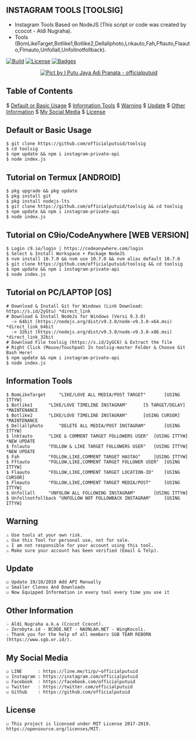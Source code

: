 ## INSTAGRAM TOOLS [TOOLSIG]
* Instagram Tools Based on NodeJS (This script or code was created by ccocot - Aldi Nugraha).
* Tools (BomLikeTarget,Botlike1,Botlike2,Dellallphoto,Lnkauto,Fah,Fftauto,Flaauto,Flmauto,Unfollall,Unfollnotfollback).

[![Build](https://img.shields.io/badge/Codename_-_asemele-brightgreen.svg)]()
[![License](http://img.shields.io/:license-MIT-brightgreen.svg?style=flat)](LICENSE)
[![Badges](https://img.shields.io/badge/badges-%F0%9F%91%8D-brightgreen.svg)](https://shields.io/)

<p align="center">
    <a href="https://s.id/2nFcX"><img src="https://repository-images.githubusercontent.com/171382500/2d2ab080-f262-11e9-82b6-8c45d6164cdf" alt="Pict by I Putu Jaya Adi Pranata - officialputuid" /></a><br />
</p>

## Table of Contents
$ [Default or Basic Usage](#default-or-basic-usage)
$ [Information Tools](#information-tools)
$ [Warning](#warning)
$ [Update](#Update)
$ [Other Information](#Other-Information)
$ [My Social Media](#my-social-media)
$ [License](#license)

## Default or Basic Usage
	$ git clone https://github.com/officialputuid/toolsig
	$ cd toolsig
	$ npm update && npm i instagram-private-api
	$ node index.js

## Tutorial on Termux [ANDROID]
	$ pkg upgrade && pkg update
	$ pkg install git
	$ pkg install nodejs-lts
	$ git clone https://github.com/officialputuid/toolsig && cd toolsig
	$ npm update && npm i instagram-private-api
	$ node index.js

## Tutorial on C9io/CodeAnywhere [WEB VERSION]
	$ Login c9.io/login | https://codeanywhere.com/login
	$ Select & Install Workspace + Package NodeJS
	$ nvm install 10.7.0 && nvm use 10.7.0 && nvm alias default 10.7.0
	$ git clone https://github.com/officialputuid/toolsig && cd toolsig
	$ npm update && npm i instagram-private-api
	$ node index.js

## Tutorial on PC/LAPTOP [OS]
	# Download & Install Git for Windows (Link Download: https://s.id/2yGtu) *direct_link
	# Download & Install NodeJs for Windows (Versi 9.3.0)
	  -> 64bit (https://nodejs.org/dist/v9.3.0/node-v9.3.0-x64.msi) *direct_link_64bit
	  -> 32bit (https://nodejs.org/dist/v9.3.0/node-v9.3.0-x86.msi) *direct_link_32bit
	# Download File toolsig (https://s.id/2yGC6) & Extract the file
	# Right Click (Mouse/Touchpad) In toolsig-master Folder & Choose Git Bash Here!
	$ npm update && npm i instagram-private-api
	$ node index.js

## Information Tools
	$ BomLikeTarget	    "LIKE/LOVE ALL MEDIA/POST TARGET"		[USING ITTYW]
	$ Botlike1	    "LIKE/LOVE TIMELINE INSTAGRAM"		[5 TARGET/DELAY]	*MAINTENANCE
	$ Botlike2	    "LIKE/LOVE TIMELINE INSTAGRAM" 		[USING CURSOR]		*MAINTENANCE
	$ Dellallphoto	    "DELETE ALL MEDIA/POST INSTAGRAM" 		[USING ITTYW]
	$ lnktauto	    "LIKE & COMMENT TARGET FOLLOWERS USER" 	[USING ITTYW] 		*NEW UPDATE
	$ fnlauto	    "FOLLOW & LIKE TARGET FOLLOWERS USER" 	[USING ITTYW] 		*NEW UPDATE
	$ Fah		    "FOLLOW,LIKE,COMMENT TARGET HASTAG" 	[USING ITTYW]
	$ Fftauto	    "FOLLOW,LIKE,COMMENT TARGET FOLLOWER USER"	[USING ITTYW]
	$ Flaauto	    "FOLLOW,LIKE,COMMENT TARGET LOCATION-ID" 	[USING CURSOR]
	$ Flmauto	    "FOLLOW,LIKE,COMMENT TARGET MEDIA/POST" 	[USING ITTYW]
	$ Unfollall	    "UNFOLOW ALL FOLLOWING INSTAGRAM" 		[USING ITTYW]
	$ Unfollnotfollback "UNFOLLOW NOT FOLLOWBACK INSTAGRAM" 	[USING ITTYW]

## Warning
	⚠ Use tools at your own risk.
	⚠ Use this Tool for personal use, not for sale.
	⚠ I am not responsible for your account using this tool.
	⚠ Make sure your account has been verified (Email & Telp).

## Update
	☑ Update 19/10/2019 Add API Manually
	☑ Smaller Clones And Downloads
	☑ Now Equipped Information in every tool every time you use it
	   
## Other Information
	☆ Aldi Nugraha a.k.a (Ccocot Ccocot).
	☆ Zerobyte.id - BC0DE.NET - NAONLAH.NET - WingKocoli.
	☆ Thank you for the help of all members SGB TEAM REBORN (https://www.sgb.or.id/).
	
## My Social Media
	☑ LINE		: https://line.me/ti/p/~officialputuid
	☑ Instagram	: https://instagram.com/officialputuid
	☑ Facebook	: https://facebook.com/officialputuid
	☑ Twitter	: https://twitter.com/officialputuid
	☑ Github	: https://github.com/officialputuid
	
## License
	☑ This project is licensed under MIT License 2017-2019. https://opensource.org/licenses/MIT.
